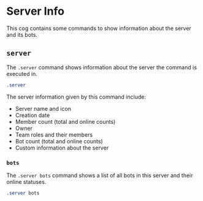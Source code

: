 # Server Info

This cog contains some commands to show information about the server and its bots.

## `server`
The `.server` command shows information about the server the command is executed in.

```css
.server
```

The server information given by this command include:

- Server name and icon
- Creation date
- Member count (total and online counts)
- Owner
- Team roles and their members
- Bot count (total and online counts)
- Custom information about the server


### `bots`
The `.server bots` command shows a list of all bots in this server and their online statuses.

```css
.server bots
```
